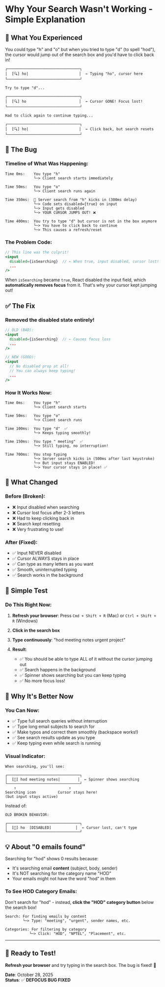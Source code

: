 # Why Your Search Wasn't Working - Simple Explanation

## 🤔 What You Experienced

You could type "h" and "o" but when you tried to type "d" (to spell "hod"), the cursor would jump out of the search box and you'd have to click back in!

```
┌─────────────────────────────────┐
│  [🔍] ho|                       │  ← Typing "ho", cursor here
└─────────────────────────────────┘

Try to type "d"...

┌─────────────────────────────────┐
│  [🔍] ho                        │  ← Cursor GONE! Focus lost!
└─────────────────────────────────┘

Had to click again to continue typing...

┌─────────────────────────────────┐
│  [🔍] ho|                       │  ← Click back, but search resets
└─────────────────────────────────┘
```

## 🐛 The Bug

### Timeline of What Was Happening:

```
Time 0ms:    You type "h"
             └─> Client search starts immediately

Time 50ms:   You type "o"  
             └─> Client search runs again

Time 350ms:  🚨 Server search from "h" kicks in (300ms delay)
             └─> Code sets disabled={true} on input
             └─> Input gets disabled
             └─> YOUR CURSOR JUMPS OUT! ❌

Time 400ms:  You try to type "d" but cursor is not in the box anymore
             └─> You have to click back to continue
             └─> This causes a refresh/reset
```

### The Problem Code:

```jsx
// This line was the culprit!
<input
  disabled={isSearching}  // ← When true, input disabled, cursor lost!
  ...
/>
```

When `isSearching` became `true`, React disabled the input field, which **automatically removes focus** from it. That's why your cursor kept jumping out!

## ✅ The Fix

### Removed the disabled state entirely!

```jsx
// OLD (BAD):
<input
  disabled={isSearching}  // ← Causes focus loss
  ...
/>

// NEW (GOOD):
<input
  // No disabled prop at all!
  // You can always keep typing!
  ...
/>
```

### How It Works Now:

```
Time 0ms:    You type "h"
             └─> Client search starts

Time 50ms:   You type "o"
             └─> Client search runs

Time 100ms:  You type "d"  ✅
             └─> Keeps typing smoothly!

Time 150ms:  You type " meeting"  ✅
             └─> Still typing, no interruption!

Time 700ms:  You stop typing
             └─> Server search kicks in (500ms after last keystroke)
             └─> But input stays ENABLED!
             └─> Your cursor stays in place! ✅
```

## 🎯 What Changed

### Before (Broken):
- ❌ Input disabled when searching
- ❌ Cursor lost focus after 2-3 letters
- ❌ Had to keep clicking back in
- ❌ Search kept resetting
- ❌ Very frustrating to use!

### After (Fixed):
- ✅ Input NEVER disabled
- ✅ Cursor ALWAYS stays in place
- ✅ Can type as many letters as you want
- ✅ Smooth, uninterrupted typing
- ✅ Search works in the background

## 📝 Simple Test

### Do This Right Now:

1. **Refresh your browser**: Press `Cmd + Shift + R` (Mac) or `Ctrl + Shift + R` (Windows)

2. **Click in the search box**

3. **Type continuously**: "hod meeting notes urgent project"

4. **Result**: 
   - ✅ You should be able to type ALL of it without the cursor jumping out
   - ✅ Search happens in the background
   - ✅ Spinner shows searching but you can keep typing
   - ✅ No more focus loss!

## 🎉 Why It's Better Now

### You Can Now:
- ✅ Type full search queries without interruption
- ✅ Type long email subjects to search for
- ✅ Make typos and correct them smoothly (backspace works!)
- ✅ See search results update as you type
- ✅ Keep typing even while search is running

### Visual Indicator:
```
When searching, you'll see:

┌─────────────────────────────────┐
│  [🔄] hod meeting notes|        │  ← Spinner shows searching
└─────────────────────────────────┘
    ↑                        ↑
Searching icon          Cursor stays here!
(but input stays active)
```

Instead of:

```
OLD BROKEN BEHAVIOR:

┌─────────────────────────────────┐
│  [🔄] ho  [DISABLED]           │  ← Cursor lost, can't type
└─────────────────────────────────┘
```

## 💡 About "0 emails found"

Searching for "hod" shows 0 results because:
- It's searching email **content** (subject, body, sender)
- It's NOT searching for the category name "HOD"
- Your emails might not have the word "hod" in them

### To See HOD Category Emails:
Don't search for "hod" - instead, **click the "HOD" category button** below the search box!

```
Search: For finding emails by content
        └─> Type: "meeting", "urgent", sender names, etc.

Categories: For filtering by category
           └─> Click: "HOD", "NPTEL", "Placement", etc.
```

---

## 🚀 Ready to Test!

**Refresh your browser** and try typing in the search box. The bug is fixed! 🎉

**Date**: October 28, 2025  
**Status**: ✅ **DEFOCUS BUG FIXED**


